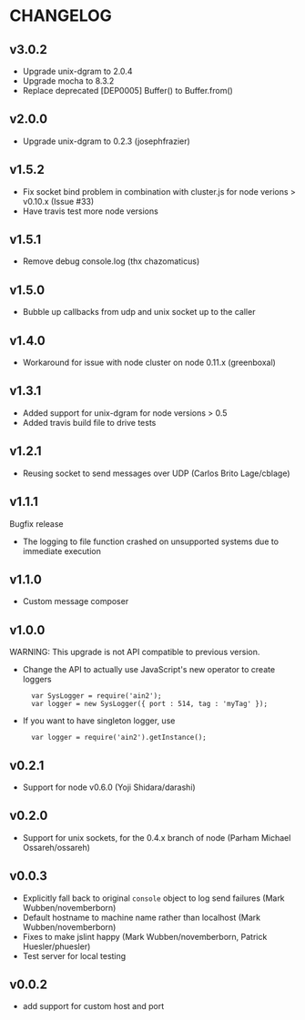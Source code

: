 # CHANGELOG

## v3.0.2

* Upgrade unix-dgram to 2.0.4
* Upgrade mocha to 8.3.2
* Replace deprecated [DEP0005] Buffer() to Buffer.from()

## v2.0.0

* Upgrade unix-dgram to 0.2.3 (josephfrazier)

## v1.5.2

* Fix socket bind problem in combination with cluster.js for node verions > v0.10.x (Issue #33)
* Have travis test more node versions

## v1.5.1

* Remove debug console.log (thx chazomaticus)

## v1.5.0

* Bubble up callbacks from udp and unix socket up to the caller

## v1.4.0

* Workaround for issue with node cluster on node 0.11.x (greenboxal)

## v1.3.1

* Added support for unix-dgram for node versions > 0.5
* Added travis build file to drive tests

## v1.2.1

* Reusing socket to send messages over UDP (Carlos Brito Lage/cblage)

## v1.1.1

Bugfix release

* The logging to file function crashed on unsupported systems due to
  immediate execution



## v1.1.0

* Custom message composer

## v1.0.0

WARNING: This upgrade is not API compatible to previous version.

* Change the API to actually use JavaScript's new operator to create loggers

		var SysLogger = require('ain2');
		var logger = new SysLogger({ port : 514, tag : 'myTag' });

* If you want to have singleton logger, use

		var logger = require('ain2').getInstance();

## v0.2.1

* Support for node v0.6.0 (Yoji Shidara/darashi)

## v0.2.0

* Support for unix sockets, for the 0.4.x branch of node (Parham Michael
  Ossareh/ossareh)

## v0.0.3

* Explicitly fall back to original `console` object to log send failures (Mark Wubben/novemberborn)
* Default hostname to machine name rather than localhost (Mark Wubben/novemberborn)
* Fixes to make jslint happy (Mark Wubben/novemberborn, Patrick
  Huesler/phuesler)
* Test server for local testing

## v0.0.2

* add support for custom host and port
